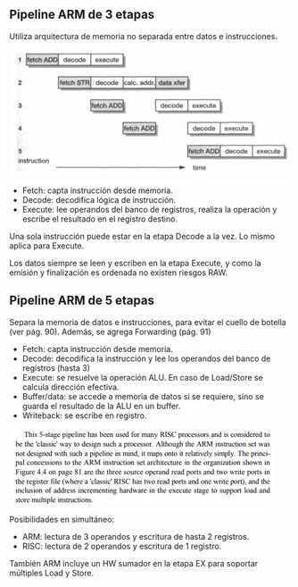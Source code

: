 ## Pipeline ARM de 3 etapas
Utiliza arquitectura de memoria no separada entre datos e instrucciones.

![](img5.png)

- Fetch: capta instrucción desde memoria.
- Decode: decodifica lógica de instrucción.
- Execute: lee operandos del banco de registros, realiza la operación y escribe el resultado en el registro destino.

Una sola instrucción puede estar en la etapa Decode a la vez. Lo mismo aplica para Execute.

Los datos siempre se leen y escriben en la etapa Execute, y como la emisión y finalización es ordenada no existen riesgos RAW.

## Pipeline ARM de 5 etapas
Separa la memoria de datos e instrucciones, para evitar el cuello de botella (ver pág. 90). Además, se agrega Forwarding (pág. 91)

- Fetch: capta instrucción desde memoria.
- Decode: decodifica la instrucción y lee los operandos del banco de registros (hasta 3)
- Execute: se resuelve la operación ALU. En caso de Load/Store se calcula dirección efectiva.
- Buffer/data: se accede a memoria de datos si se requiere, sino se guarda el resultado de la ALU en un buffer.
- Writeback: se escribe en registro.

![](img6.png)

Posibilidades en simultáneo:
- ARM: lectura de 3 operandos y escritura de hasta 2 registros.
- RISC: lectura de 2 operandos y escritura de 1 registro.

También ARM incluye un HW sumador en la etapa EX para soportar múltiples Load y Store.

